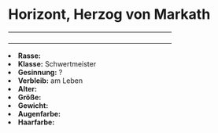 # Horizont, Herzog von Markath

<primary-label ref="npc"/>

<secondary-label ref="tenebris"/>

<secondary-label ref="markath"/>

<table>
<tr><td>
<p>

</p>

</td><td width="300">
<!-- Edit here -->
<img src="horizont.png" alt="" />
</td></tr>
</table>

<procedure title="Allgemeine Informationen">
<list columns="2">
<li><b>Rasse:</b> <a href="Folks.md" anchor="tieflinge"></a></li>
<li><b>Klasse:</b> Schwertmeister</li>
<li><b>Gesinnung:</b> ?</li>
<li><b>Verbleib:</b> am Leben</li>
</list>
</procedure>

<procedure title="Aussehen">
<list columns="3">
<li><b>Alter:</b> </li>
<li><b>Größe:</b> </li>
<li><b>Gewicht:</b> </li>
<li><b>Augenfarbe:</b> </li>
<li><b>Haarfarbe:</b> </li>
</list>
</procedure>

<procedure title="Beziehungen">
<list columns="2">

</list>
</procedure>

<!--
## Notizen

- **Ziele:** 
- **Geheimnisse:** 
-->